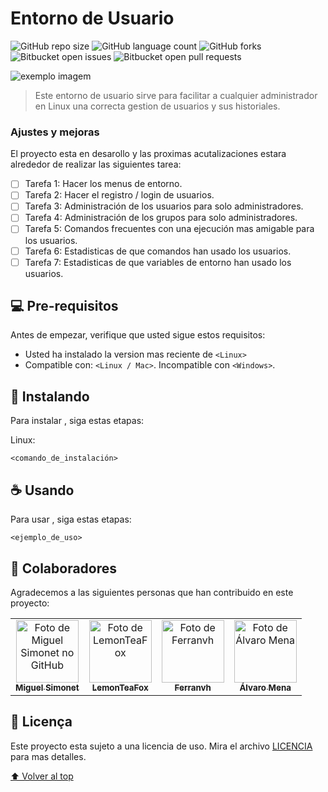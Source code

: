 # Entorno de Usuario

<!---Esses são exemplos. Veja https://shields.io para outras pessoas ou para personalizar este conjunto de escudos. Você pode querer incluir dependências, status do projeto e informações de licença aqui--->

![GitHub repo size](https://img.shields.io/github/repo-size/Miguel-Simonet/ASO_Entorno?style=for-the-badge)
![GitHub language count](https://img.shields.io/github/languages/count/Miguel-Simonet/ASO_Entorno?style=for-the-badge)
![GitHub forks](https://img.shields.io/github/forks/Miguel-Simonet/ASO_Entorno?style=for-the-badge)
![Bitbucket open issues](https://img.shields.io/bitbucket/pr-raw/Miguel-Simonet/ASO_Entorno?style=for-the-badge)
![Bitbucket open pull requests](https://img.shields.io/bitbucket/pr-raw/Miguel-Simonet/ASO_Entorno?style=for-the-badge)

<img src="exemplo-image.png" alt="exemplo imagem">

> Este entorno de usuario sirve para facilitar a cualquier administrador en Linux una correcta gestion de usuarios y sus historiales.

### Ajustes y mejoras

El proyecto esta en desarollo y las proximas acutalizaciones estara alrededor de realizar las siguientes tarea:

- [ ] Tarefa 1: Hacer los menus de entorno.
- [ ] Tarefa 2: Hacer el registro / login de usuarios.
- [ ] Tarefa 3: Administración de los usuarios para solo administradores.
- [ ] Tarefa 4: Administración de los grupos para solo administradores.
- [ ] Tarefa 5: Comandos frecuentes con una ejecución mas amigable para los usuarios.
- [ ] Tarefa 6: Estadisticas de que comandos han usado los usuarios.
- [ ] Tarefa 7: Estadisticas de que variables de entorno han usado los usuarios.

## 💻 Pre-requisitos

Antes de empezar, verifique que usted sigue estos requisitos:
<!---Estes são apenas requisitos de exemplo. Adicionar, duplicar ou remover conforme necessário--->
* Usted ha instalado la version mas reciente de `<Linux>`
* Compatible con: `<Linux / Mac>`. Incompatible con `<Windows>`.

## 🚀 Instalando <Entorno de Usuario>

Para instalar <Entorno de Usuario>, siga estas etapas:

Linux:
```
<comando_de_instalación>
```

## ☕ Usando <Entorno de Usuario>

Para usar <Entorno de Usuario>, siga estas etapas:

```
<ejemplo_de_uso>
```
<!--
Agregue comandos de ejecución y ejemplos que crea que los usuarios encontrarán útiles. ¡Proporciona una referencia de opciones para puntos de bonificación!-->

## 🤝 Colaboradores

Agradecemos a las siguientes personas que han contribuido en este proyecto:

<table>
  <tr>
    <td align="center">
      <a href="https://github.com/Miguel-Simonet">
        <img src="https://avatars.githubusercontent.com/u/84403278?v=4" width="100px;" alt="Foto de Miguel Simonet no GitHub"/><br>
        <sub>
          <b>Miguel Simonet</b>
        </sub>
      </a>
    </td>
    <td align="center">
      <a href="https://github.com/LemonTeaFox">
        <img src="https://avatars.githubusercontent.com/u/80906229?v=4" width="100px;" alt="Foto de LemonTeaFox"/><br>
        <sub>
          <b>LemonTeaFox</b>
        </sub>
      </a>
    </td>
    <td align="center">
      <a href="https://github.com/Ferranvh">
        <img src="https://avatars.githubusercontent.com/u/77339219?v=4" width="100px;" alt="Foto de Ferranvh"/><br>
        <sub>
          <b>Ferranvh</b>
        </sub>
      </a>
    </td>
     <td align="center">
      <a href="https://github.com/alvaro-mena">
        <img src="https://avatars.githubusercontent.com/u/96493342?v=4" width="100px;" alt="Foto de Álvaro Mena"/><br>
        <sub>
          <b>Álvaro Mena</b>
        </sub>
      </a>
    </td>
  </tr>
</table>

## 📝 Licença

Este proyecto esta sujeto a una licencia de uso. Mira el archivo [LICENCIA](LICENSE.md) para mas detalles.

[⬆ Volver al top](#entorno-de-usuario)<br>

